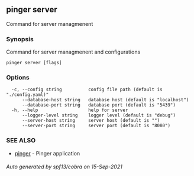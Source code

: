 ## pinger server

Command for server managmenent

### Synopsis

Command for server managmenent and configurations

```
pinger server [flags]
```

### Options

```
  -c, --config string          config file path (default is "./config.yaml)"
      --database-host string   database host (default is "localhost")
      --database-port string   database port (default is "5439")
  -h, --help                   help for server
      --logger-level string    logger level (default is "debug")
      --server-host string     server host (default is "")
      --server-port string     server port (default is "8080")
```

### SEE ALSO

* [pinger](pinger.md)	 - Pinger application

###### Auto generated by spf13/cobra on 15-Sep-2021
